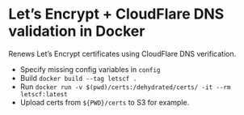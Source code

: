 # Let’s Encrypt + CloudFlare DNS validation in Docker

Renews Let’s Encrypt certificates using CloudFlare DNS verification.

- Specify missing config variables in `config`
- Build `docker build --tag letscf .`
- Run `docker run -v $(pwd)/certs:/dehydrated/certs/ -it --rm letscf:latest`
- Upload certs from `${PWD}/certs` to S3 for example.
